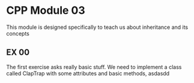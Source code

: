 # CPP Module 03

This module is designed specifically to teach us about inheritance and its concepts

## EX 00

The first exercise asks really basic stuff.
We need to implement a class called ClapTrap with some attributes and basic methods, asdasdd
